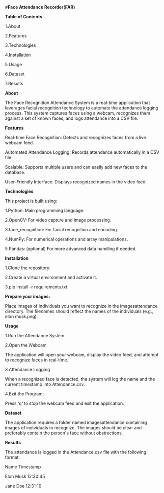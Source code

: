 
#**Face Attendance Recorder(FAR)**

**Table of Contents**

1.About

2.Features

3.Technologies

4.Installation

5.Usage

6.Dataset

7.Results



**About**

The Face Recognition Attendance System is a real-time application that leverages facial recognition technology to automate the attendance logging process. This system captures faces using a webcam, recognizes them against a set of known faces, and logs attendance into a CSV file.

**Features**

Real-time Face Recognition: Detects and recognizes faces from a live webcam feed.

Automated Attendance Logging: Records attendance automatically in a CSV file.

Scalable: Supports multiple users and can easily add new faces to the database.

User-Friendly Interface: Displays recognized names in the video feed.


**Technologies**

This project is built using:

1.Python: Main programming language.

2.OpenCV: For video capture and image processing.

3.face_recognition: For facial recognition and encoding.

4.NumPy: For numerical operations and array manipulations.

5.Pandas: (optional) For more advanced data handling if needed.

**Installation**

1.Clone the repository:

2.Create a virtual environment and activate it.

3.pip install -r requirements.txt

**Prepare your images:**

Place images of individuals you want to recognize in the imagesattendance directory. The filenames should reflect the names of the individuals (e.g., elon musk.png).

**Usage**

1.Run the Attendance System

2.Open the Webcam

The application will open your webcam, display the video feed, and attempt to recognize faces in real-time.

3.Attendance Logging

When a recognized face is detected, the system will log the name and the current timestamp into Attendance.csv.

4.Exit the Program:

Press 'q' to stop the webcam feed and exit the application.

**Dataset**

The application requires a folder named imagesattendance containing images of individuals to recognize. The images should be clear and preferably contain the person's face without obstructions.

**Results**

The attendance is logged in the Attendance.csv file with the following format:

Name	Timestamp

Elon Musk	12:30:45

Jane Doe	12:31:10


